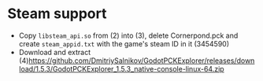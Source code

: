 # Steam support

- Copy `libsteam_api.so` from (2) into (3), delete Cornerpond.pck and create `steam_appid.txt` with the game's steam ID in it (3454590)
- Download and extract (4)https://github.com/DmitriySalnikov/GodotPCKExplorer/releases/download/1.5.3/GodotPCKExplorer_1.5.3_native-console-linux-64.zip
